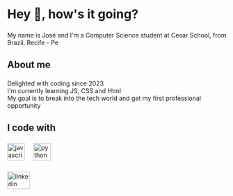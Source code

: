<h1 align="left">Hey 👋, how's it going?</h1>

###

<p align="left">My name is José and I'm a Computer Science student at Cesar School, from Brazil, Recife - Pe</p>

###

<h2 align="left">About me</h2>

###

<p align="left">Delighted with coding since 2023 <br>I'm currently learning JS, CSS and Html <br>My goal is to break into the tech world and get my first professional opportunity</p>

###

<h2 align="left">I code with</h2>

###

<div align="left">
  <img src="https://cdn.jsdelivr.net/gh/devicons/devicon/icons/javascript/javascript-original.svg" height="40" alt="javascript logo"  />
  <img width="12" />
  <img src="https://cdn.jsdelivr.net/gh/devicons/devicon/icons/python/python-original.svg" height="40" alt="python logo"  />
</div>

###

<div align="left">
  <img src="https://raw.githubusercontent.com/maurodesouza/profile-readme-generator/master/src/assets/icons/social/linkedin/default.svg" width="52" height="40" alt="linkedin logo"  />
</div>

###
